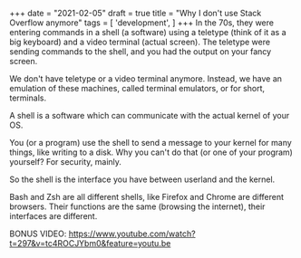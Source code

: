 +++
date = "2021-02-05"
draft = true
title = "Why I don't use Stack Overflow anymore"
tags = [
    'development', 
]
+++
In the 70s, they were entering commands in a shell (a software) using a teletype (think of it as a big keyboard) and a video terminal (actual screen). The teletype were sending commands to the shell, and you had the output on your fancy screen.

We don't have teletype or a video terminal anymore. Instead, we have an emulation of these machines, called terminal emulators, or for short, terminals.

A shell is a software which can communicate with the actual kernel of your OS.

You (or a program) use the shell to send a message to your kernel for many things, like writing to a disk. Why you can't do that (or one of your program) yourself? For security, mainly. 

So the shell is the interface you have between userland and the kernel.

Bash and Zsh are all different shells, like Firefox and Chrome are different browsers. Their functions are the same (browsing the internet), their interfaces are different.

BONUS VIDEO: https://www.youtube.com/watch?t=297&v=tc4ROCJYbm0&feature=youtu.be
